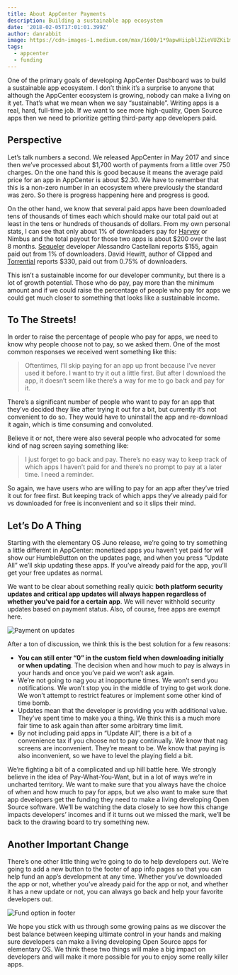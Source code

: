 ```yaml
---
title: About AppCenter Payments
description: Building a sustainable app ecosystem
date: '2018-02-05T17:01:01.399Z'
author: danrabbit
image: https://cdn-images-1.medium.com/max/1600/1*9apwHiipblJZieVUZKi1mQ.png
tags:
  - appcenter
  - funding
---
```


One of the primary goals of developing AppCenter Dashboard was to build a sustainable app ecosystem. I don’t think it’s a surprise to anyone that although the AppCenter ecosystem is growing, nobody can make a living on it yet. That’s what we mean when we say “sustainable”. Writing apps is a real, hard, full-time job. If we want to see more high-quality, Open Source apps then we need to prioritize getting third-party app developers paid.

## Perspective

Let’s talk numbers a second. We released AppCenter in May 2017 and since then we’ve processed about $1,700 worth of payments from a little over 750 charges. On the one hand this is good because it means the average paid price for an app in AppCenter is about $2.30. We have to remember that this is a non-zero number in an ecosystem where previously the standard was zero. So there is progress happening here and progress is good.

On the other hand, we know that several paid apps have been downloaded tens of thousands of times each which should make our total paid out at least in the tens or hundreds of thousands of dollars. From my own personal stats, I can see that only about 1% of downloaders pay for [Harvey](https://medium.com/elementaryos/appcenter-spotlight-harvey-9bd5bf212917) or Nimbus and the total payout for those two apps is about $200 over the last 8 months. [Sequeler](https://medium.com/elementaryos/appcenter-spotlight-sequeler-637b882edd6b) developer Alessandro Castellani reports $155, again paid out from 1% of downloaders. David Hewitt, author of Clipped and [Torrential](https://medium.com/elementaryos/appcenter-spotlight-torrential-39e98fba5f0) reports $330, paid out from 0.75% of downloaders.

This isn’t a sustainable income for our developer community, but there is a lot of growth potential. Those who do pay, pay more than the minimum amount and if we could raise the percentage of people who pay for apps we could get much closer to something that looks like a sustainable income.

## To The Streets!

In order to raise the percentage of people who pay for apps, we need to know why people choose not to pay, so we asked them. One of the most common responses we received went something like this:

> Oftentimes, I’ll skip paying for an app up front because I’ve never used it before. I want to try it out a little first. But after I download the app, it doesn’t seem like there’s a way for me to go back and pay for it.

There’s a significant number of people who want to pay for an app that they’ve decided they like after trying it out for a bit, but currently it’s not convenient to do so. They would have to uninstall the app and re-download it again, which is time consuming and convoluted.

Believe it or not, there were also several people who advocated for some kind of nag screen saying something like:

> I just forget to go back and pay. There’s no easy way to keep track of which apps I haven’t paid for and there’s no prompt to pay at a later time. I need a reminder.

So again, we have users who are willing to pay for an app after they’ve tried it out for free first. But keeping track of which apps they’ve already paid for vs downloaded for free is inconvenient and so it slips their mind.

## Let’s Do A Thing

Starting with the elementary OS Juno release, we’re going to try something a little different in AppCenter: monetized apps you haven’t yet paid for will show our HumbleButton on the updates page, and when you press “Update All” we’ll skip updating these apps. If you’ve already paid for the app, you’ll get your free updates as normal.

We want to be clear about something really quick: **both platform security updates and critical app updates will always happen regardless of whether you’ve paid for a certain app**. We will never withhold security updates based on payment status. Also, of course, free apps are exempt here.

![Payment on updates](https://cdn-images-1.medium.com/max/1600/1*9apwHiipblJZieVUZKi1mQ.png)

After a ton of discussion, we think this is the best solution for a few reasons:

*   **You can still enter “0” in the custom field when downloading initially or when updating**. The decision when and how much to pay is always in your hands and once you’ve paid we won’t ask again.
*   We’re not going to nag you at inopportune times. We won’t send you notifications. We won’t stop you in the middle of trying to get work done. We won’t attempt to restrict features or implement some other kind of time bomb.
*   Updates mean that the developer is providing you with additional value. They’ve spent time to make you a thing. We think this is a much more fair time to ask again than after some arbitrary time limit.
*   By not including paid apps in “Update All”, there is a bit of a convenience tax if you choose not to pay continually. We know that nag screens are inconvenient. They’re meant to be. We know that paying is also inconvenient, so we have to level the playing field a bit.

We’re fighting a bit of a complicated and up hill battle here. We strongly believe in the idea of Pay-What-You-Want, but in a lot of ways we’re in uncharted territory. We want to make sure that you always have the choice of when and how much to pay for apps, but we also want to make sure that app developers get the funding they need to make a living developing Open Source software. We’ll be watching the data closely to see how this change impacts developers’ incomes and if it turns out we missed the mark, we’ll be back to the drawing board to try something new.

## Another Important Change

There’s one other little thing we’re going to do to help developers out. We’re going to add a new button to the footer of app info pages so that you can help fund an app’s development at any time. Whether you’ve downloaded the app or not, whether you’ve already paid for the app or not, and whether it has a new update or not, you can always go back and help your favorite developers out.

![Fund option in footer](https://cdn-images-1.medium.com/max/1600/1*n2YX8iZo4Jt3GTrDAETUJg.png)

We hope you stick with us through some growing pains as we discover the best balance between keeping ultimate control in your hands and making sure developers can make a living developing Open Source apps for elementary OS. We think these two things will make a big impact on developers and will make it more possible for you to enjoy some really killer apps.

